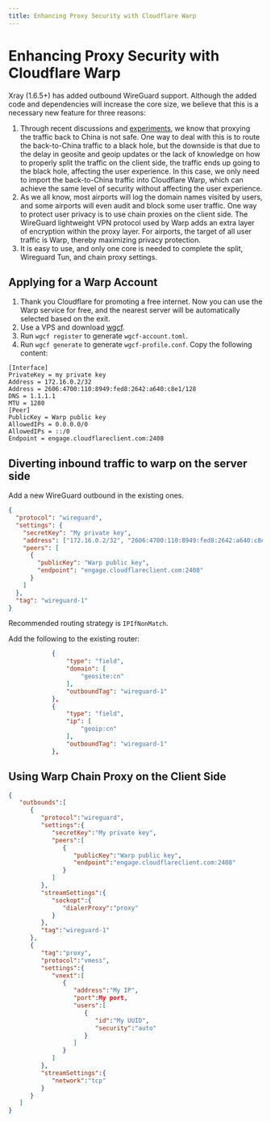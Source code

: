 ```yaml
---
title: Enhancing Proxy Security with Cloudflare Warp
---
```


# Enhancing Proxy Security with Cloudflare Warp

Xray (1.6.5+) has added outbound WireGuard support. Although the added code and dependencies will increase the core size, we believe that this is a necessary new feature for three reasons:

1. Through recent discussions and [experiments](https://github.com/net4people/bbs/issues/129#issuecomment-1308102504), we know that proxying the traffic back to China is not safe. One way to deal with this is to route the back-to-China traffic to a black hole, but the downside is that due to the delay in geosite and geoip updates or the lack of knowledge on how to properly split the traffic on the client side, the traffic ends up going to the black hole, affecting the user experience. In this case, we only need to import the back-to-China traffic into Cloudflare Warp, which can achieve the same level of security without affecting the user experience.
2. As we all know, most airports will log the domain names visited by users, and some airports will even audit and block some user traffic. One way to protect user privacy is to use chain proxies on the client side. The WireGuard lightweight VPN protocol used by Warp adds an extra layer of encryption within the proxy layer. For airports, the target of all user traffic is Warp, thereby maximizing privacy protection.
3. It is easy to use, and only one core is needed to complete the split, Wireguard Tun, and chain proxy settings.

## Applying for a Warp Account

1. Thank you Cloudflare for promoting a free internet. Now you can use the Warp service for free, and the nearest server will be automatically selected based on the exit.
2. Use a VPS and download [wgcf](https://github.com/ViRb3/wgcf/releases).
3. Run `wgcf register` to generate `wgcf-account.toml`.
4. Run `wgcf generate` to generate `wgcf-profile.conf`. Copy the following content:

```
[Interface]
PrivateKey = my private key
Address = 172.16.0.2/32
Address = 2606:4700:110:8949:fed8:2642:a640:c8e1/128
DNS = 1.1.1.1
MTU = 1280
[Peer]
PublicKey = Warp public key
AllowedIPs = 0.0.0.0/0
AllowedIPs = ::/0
Endpoint = engage.cloudflareclient.com:2408
```

## Diverting inbound traffic to warp on the server side

Add a new WireGuard outbound in the existing ones.

```json
{
  "protocol": "wireguard",
  "settings": {
    "secretKey": "My private key",
    "address": ["172.16.0.2/32", "2606:4700:110:8949:fed8:2642:a640:c8e1/128"],
    "peers": [
      {
        "publicKey": "Warp public key",
        "endpoint": "engage.cloudflareclient.com:2408"
      }
    ]
  },
  "tag": "wireguard-1"
}
```

Recommended routing strategy is `IPIfNonMatch`.

Add the following to the existing router:

```json
            {
                "type": "field",
                "domain": [
                    "geosite:cn"
                ],
                "outboundTag": "wireguard-1"
            },
            {
                "type": "field",
                "ip": [
                    "geoip:cn"
                ],
                "outboundTag": "wireguard-1"
            },
```

## Using Warp Chain Proxy on the Client Side

```json
{
   "outbounds":[
      {
         "protocol":"wireguard",
         "settings":{
            "secretKey":"My private key",
            "peers":[
               {
                  "publicKey":"Warp public key",
                  "endpoint":"engage.cloudflareclient.com:2408"
               }
            ]
         },
         "streamSettings":{
            "sockopt":{
               "dialerProxy":"proxy"
            }
         },
         "tag":"wireguard-1"
      },
      {
         "tag":"proxy",
         "protocol":"vmess",
         "settings":{
            "vnext":[
               {
                  "address":"My IP",
                  "port":My port,
                  "users":[
                     {
                        "id":"My UUID",
                        "security":"auto"
                     }
                  ]
               }
            ]
         },
         "streamSettings":{
            "network":"tcp"
         }
      }
   ]
}
```